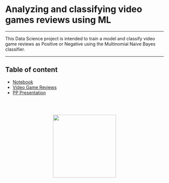 # Analyzing and classifying video games reviews using ML

***
This Data Science project is intended to train a model and classify video game reviews as Positive or Negative using the Multinomial Naive Bayes classifier. 
***

## Table of content

* [Notebook](https://github.com/soto-sergio/gameVibe/blob/main/notebook.ipynb)  
* [Video Game Reviews](https://github.com/soto-sergio/gameVibe/blob/main/X_train.txt)  
* [PP Presentation](https://github.com/soto-sergio/gameVibe/blob/main/DataMiningCompetitionPresentation.pdf)
<br>
<br>
<p align = "center">
  <img src = "https://user-images.githubusercontent.com/104229323/227695493-f45be107-64fa-459f-84d6-664fd8ba6571.png" width =200 height = 200 >
</p>
